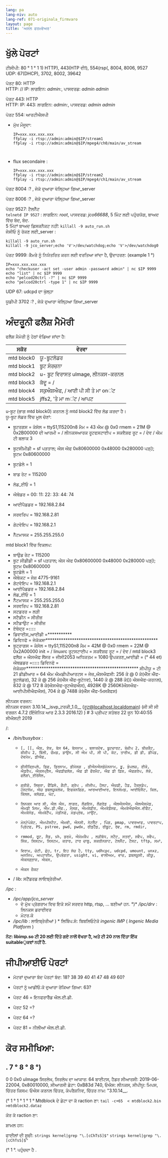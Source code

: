 ```yaml
---
lang: pa
lang-niv: auto
lang-ref: 071-originala_firmvaro
layout: page
title: 'ਅਸਲ ਫਰਮਵੇਅਰ'
---
```


# ਖੁੱਲੇ ਪੋਰਟਾਂ

ਟੀਸੀਪੀ: 80 ° 1 ° 1 1) HTTP), 443(HTP ਵੀ!), 554(rsp(, 8004, 8006, 9527  
UDP: 67(DHCP), 3702, 8002, 39642

ਪੋਰਟ 80: HTTP  
HTTP: // IP: ਲਾਗਇਨ: _admin:_, ਪਾਸਵਰਡ: _admin_ _admin_

ਪੋਰਟ 443: HTTP  
HTTP: IP: 443: ਲਾਗਇਨ: _admin:_, ਪਾਸਵਰਡ: _admin_ _admin_

ਪੋਰਟ 554: ਆਰਟੀਐਸਪੀ  
* ਮੁੱਖ ਮੌਜੂਦਾ: 



    ```
    IP=xxx.xxx.xxx.xxx
    ffplay -i rtsp://admin:admin@$IP/stream1
    ffplay -i rtsp://admin:admin@$IP/mpeg4/ch0/main/av_stream



    ```
* flux secondaire :



    ```
    IP=xxx.xxx.xxx.xxx
    ffplay -i rtsp://admin:admin@$IP/stream2
    ffplay -i rtsp://admin:admin@$IP/mpeg4/ch1/main/av_stream
    ````

ਪੋਰਟ 8004 :? , ਜੇਕੋ ਦੁਆਰਾ ਖੋਲ੍ਹਿਆ ਗਿਆ_server



ਪੋਰਟ 8006 :? , ਜੇਕੋ ਦੁਆਰਾ ਖੋਲ੍ਹਿਆ ਗਿਆ_server




ਪੋਰਟ 9527: ਟੈਲਨੈੱਟ  
`telnetd IP 9527` : ਲਾਗਇਨ: _root_, ਪਾਸਵਰਡ: _jco66688_, 5 ਮਿੰਟ ਲਈ ਪਹੁੰਚਯੋਗ, ਬਾਅਦ ਵਿੱਚ ਬੰਦ, ਬੰਦ.  
5 ਮਿੰਟਾਂ ਬਾਅਦ ਡਿਸਕਨੈਕਟ ਨਹੀਂ: `killall -9 auto_run.sh`  
ਜੇਸੀਓ ਨੂੰ ਰੋਕਣ ਲਈ_server : 
 
 

```
killall -9 auto_run.sh
killall -9 jco_server;echo 'V'>/dev/watchdog;echo 'V'>/dev/watchdog0
```

ਪੋਰਟ 9999: ਕੈਮਰੇ ਨੂੰ ਨਿਯੰਤਰਿਤ ਕਰਨ ਲਈ ਵਰਤਿਆ ਜਾਂਦਾ ਹੈ, ਉਦਾਹਰਣ: (example 1 °)

```
IP=xxx.xxx.xxx.xxx
echo "checkuser -act set -user admin -password admin" | nc $IP 9999
echo "list" | nc $IP 9999
echo "pelcod20ctrl -?" | nc $IP 9999
echo "pelcod20ctrl -type 1" | nc $IP 9999
```

UDP 67: udcpd ਦਾ ਖੁੱਲ੍ਹਾ

ਯੂਡੀਪੀ 3702 :? , ਜੇਕੋ ਦੁਆਰਾ ਖੋਲ੍ਹਿਆ ਗਿਆ_server




# ਅੰਦਰੂਨੀ ਫਲੈਸ਼ ਮੈਮੋਰੀ
ਫਲੈਸ਼ ਮੈਮੋਰੀ ਨੂੰ ਹੇਠਾਂ ਵੰਡਿਆ ਜਾਂਦਾ ਹੈ:

ਸਕੋਰ | ਵੇਰਵਾ |
--- | --- |
mtd block0 | ਯੂ-ਬੂਟਲੋਡਰ |
mtd block1 | ਬੂਟ ਸੰਰਚਨਾ |
mtd block2 | u- ਬੂਟ ਵਿਰਾਸਤ uImage, ਲੀਨਕਸ-ਕਰਨਲ |
mtd block3 | ਕੱਦੂ = / |
mtd block4 | ਸਕੁਐਸ਼ਐਫ, / ਆਈ ਪੀ ਸੀ ਤੇ ਮਾ onਂਟ |
mtd block5 | jffs2, 'ਤੇ ਮਾ mਂਟ / ਆਪਟ |

u-ਬੂਟ (ਭਾਗ mtd block0) ਕਰਨਲ ਨੂੰ mtd block2 ਵਿੱਚ ਲੋਡ ਕਰਦਾ ਹੈ।  
ਯੂ-ਬੂਟ ਲੋਡਰ ਵਿੱਚ ਮੂਲ ਚੋਣਾਂ:  
* ਬੂਟਰਗਸ = ਕੰਸੋਲ = ttyS1,115200n8 ਮੈਮ = 43 ਐਮ @ 0x0 rmem = 21M @ 0x2B00000 ਦੀ ਆਰਮੀ = / ਲੀਨਕਸਆਰਕ ਰੂਟਫਸਟਾਈਪ = ਸਕਵੈਸ਼ਫ ਰੂਟ = / ਦੇਵ / ਐਮ ਟੀ ਬਲਾਕ 3


* ਬੂਟਸੀਮੀਡੀ = sf ਪੜਤਾਲ; ਐਸ ਐਫ 0x80600000 0x48000 0x280000 ਪੜ੍ਹੋ; ਬੂਟਮ 0x80600000


* ਬੂਟਡੇਲੇ = 1


* ਬਾਡ ਰੇਟ = 115200


* ਲੋਡ\_ਈਓ = 1


* ਐਥੇਡਰ = 00: 11: 22: 33: 44: 74


* ਆਈਪੈਡਡਰ = 192.168.2.84


* ਸਰਵਰਿਪ = 192.168.2.81


* ਗੇਟਵੇਇਪ = 192.168.2.1


* ਨੈੱਟਮਾਸਕ = 255.255.255.0



mtd block1 ਵਿੱਚ ਵਿਕਲਪ:
* ਬਾਉਡ ਰੇਟ = 115200
* ਬੂਟ ਸੀਡੀਡੀ = sf ਪੜਤਾਲ; ਐਸ ਐਫ 0x80600000 0x48000 0x280000 ਪੜ੍ਹੋ; ਬੂਟਮ 0x80600000
* ਬੂਟਡੇਲੇ = 1
* ਐਥੇਕਟ = ਜੇਜ਼ 4775-9161
* ਗੇਟਵੇਇਪ = 192.168.2.1
* ਆਈਪੈਡਡਰ = 192.168.2.84
* ਲੋਡ\_ਈਓ = 1
* ਨੈੱਟਮਾਸਕ = 255.255.255.0
* ਸਰਵਰਿਪ = 192.168.2.81
* ਸਟਡਰਰ = ਲੜੀ
* ਸਟੈਡੀਨ = ਸੀਰੀਜ਼
* ਸਟੈਡਾਉਟ = ਸੀਰੀਜ਼
* ਏਥੇਦ੍ਰ =**:**:**:**:**:**
* ਡਿਵਾਈਸ\_ਆਈਡੀ =***********
* ਡਿਵਿਨਫੋ = ਜੇਕੋਕਸਾ***************************************************
* ਬੂਟ੍ਰਾਗਸ = ਕੰਸੋਲ = ttyS1,115200n8 ਮੈਮ = 42M @ 0x0 rmem = 22M @ 0x2A00000 init = / linuxrc ਰੂਟਸਟਾਈਪ = ਸਕਵੈਸ਼ਫ ਰੂਟ = / ਦੇਵ / mtd block3 ਫਲੈਸ਼ = ਐਸਐਫ ਸੈਂਸਰ = ਜੀਸੀ2053 ਅਧਿਕਤਮ = 1080 ਉਪਕਰਣ\_ਆਈਡੀ = (° 44 et) ਐਥਡਡਰ =**:**:**:**:**:** ਡਿਵਿਨਫੋ = ਜੇਕੋਕਸਾ*************************************************** ਸੀਪੀਯੂ = ਟੀ 21 ਡੀਡੀਆਰ = 64 ਐਮ ਐਮਡੀਪੀਆਰਟਸ = ਜੇਜ਼\_ਐਸਐਫਸੀ: 256 ਕੇ @ 0 ਕੇ(ਐੱਸ ਐੱਫ-ਬੂਟਲੋਡਰ), 32 ਕੇ @ 256 ਕੇ(ਐੱਸ ਐੱਫ-ਬੂਟੇਨਵ), 1440 ਕੇ @ 288 ਕੇ()) ਐਸਐਫ-ਕਰਨਲ), 832 ਕੇ @ 172 8 ਕੇ(ਐਸਐਫ-ਰੂਟਐਫਐਸ), 4928K @ 2560K(ਐਸਐਫ-ਆਈਪੀਸੀਐਫਐਸ), 704 ਕੇ @ 7488 ਕੇ(ਐੱਸ ਐੱਫ-ਮਿਸਕੈਫਸ)


ਲੀਨਕਸ ਵਰਜਨ:  
ਲੀਨਕਸ ਵਰਜਨ 3.10.14\_\_isvp\_ਟਰਕੀ\_1.0\_\_ (ਰੂਟ@localhost.localdomain) (ਜੀ ਸੀ ਸੀ ਵਰਜ਼ਨ 4.7.2 (ਇੰਜੇਨਿਕ ਆਰ 2.3.3 2016.12) ) # 3 ਪ੍ਰੀਪਟ ਸਤੰਬਰ 22 ਜੂਨ 10:40:55 ਸੀਐਸਟੀ 2019


/:
* _/bin/busybox_ : 
  *     [, [[, ਐਸ਼, ਏਕ, ਬੇਸ 64, ਬੇਸਨਾਮ , ਬਲਾਕਦੇਵ, ਬੂਟਚਾਰਟ, ਬੰਜ਼ੀਪ 2, ਬੀਜ਼ਕੈਟ, ਬੀਜੀਪ 2, ਬਿੱਲੀ, ਚੌਮਡ, ਡਾਉਨ, ਸੀ ਐਮ ਪੀ, ਸੀ ਪੀ, ਕੱਟ, ਤਾਰੀਖ, ਡੀ ਡੀ, ਡੀਪੋਡ, ਦੇਵਮੇਮ, ਡੀਐਫ,
  *     ਡੀਸੀਕ੍ਰਿਪਲੇ, ਡਿਫ, ਡਿਰਨਾਮ, ਡੀਮੇਸਗ , ਡੀਐਨਐਸਡੋਮੇਨਨਾਮ, ਡੂ, ਡੰਪਲਜ਼, ਈਕੋ, ਐਡਰੈਪ, ਐਕਸਪ੍ਰੈੱਸ, ਐਫਡੀਫਲੱਸ਼, ਐਫ ਡੀ ਫੌਰਮੈਟ, ਐਫ ਡੀ ਡਿਸ਼, ਐਫਗਰੇਪ, ਲੱਭੋ, ਫਲੈਸ਼\_ਈਰੇਸੈਲ,
  *     ਗ੍ਰੀਗੋ, ਲਿਬਰਾ, ਫੈਂਡਿਲੋ, ਗੈਟੀ, ਗ੍ਰੇਪ , ਜੀਜੀਪ, ਹੌਲਟ, ਐਚਡੀ, ਹੈਡ, ਹੈਕਸਡੰਪ, ਹੋਸਟਨੇਮ, ਐਚ ਡਬਲਯੂਕਲੋਕ, ਇਫਕਨਫਿਗ, ਆਰਆਈਆਰ, ਇਨਸੋਮਡ, ਆਈਓਸੈਟ, ਕਿਲ, ਕਿੱਲਲ, ਕਲੋਗਡ, ਘੱਟ,
  *     ਲਿਨਕਸ ਆਰ ਸੀ, ਐਲ ਐਨ, ਲਾਗਰ, ਲੌਗਇਨ, ਲੌਗਰੇਡ , ਐਲਐਸਐਸ, ਐਲਐਸਮੋਡ, ਐਮਡੀ 5ਸਮ, ਐੱਮ.ਡੀ.ਐੱਫ., ਮੈਸਗ, ਐਮਕੇਡੀਰ, ਐਮਕੇਡੌਸਫ, ਐਮਕੇਐਫਐਸ.ਵੀਫੈਟ, ਐਮਕੇਨੋਡ, ਐਮਕੇਟੈਂਪ, ਮੋਡੀਨਫੋ, ਮੋਡਪ੍ਰੋਬ, ਮਾਉਂਟ,
  *     ਮੋਨਟੋਪੰਕੋਟ, ਐਮਪੀਸਟੈਟ, ਐਮਵੀ, ਐਨਸੀ, ਨੇਟਸੈੱਟ , ਪਿੰਗ, pmap, ਪਾਵਰਆਫ, ਪਾਵਰਟਾਪ, ਪ੍ਰਿੰਟਫ, PS, pstree, pwd, pwdx, ਰੀਡਹੈੱਡ, ਰੀਬੂਟ, ਰੇਵ, rm, rmdir,
  *     rmmod, ਰੂਟ, ਸੈਡ, sh, ਡਰਮੋ, ਐਮੇਮਕੈਪ , ਲੜੀਬੱਧ, ਸਟੈਟ, ਸਤਰਾਂ, ਸਵੈਪ, ਸਵੈਪ, ਸਿੰਕ, ਸਿਸਟਮ, ਸਿਸਟਮ, ਕਤਾਰ, ਟਾਰ ਚਾਲੂ, ਸਕਰੀਨਸ਼ਾਟ, ਟੇਲਨੈੱਟ, ਟੈਸਟ, tftp, ਸਮਾਂ,
  *     ਵਿਰਾਮ, ਚੋਟੀ, ਛੋਹ, tr, ਇਹ ਸੱਚ ਹੈ, tty, udhcpc, udcpd, umount, unxz, ਅਨਜਿਪ, ਅਪਟਾਈਮ, ਉਪਭੋਗਤਾ, usight, vi, ਵਾਲੀਅਮ, ਵਾਚ, ਡਬਲਯੂਸੀ, ਕੀਯੂ, ਐਕਸਗ੍ਰਾਜ, ਐਕਸ,
  *     ਐਕਸ ਜ਼ੈਕਟ

* / lib: ਸਟੈਂਡਰਡ ਲਾਇਬ੍ਰੇਰੀਆਂ.



 _/ipc_ :
* _/ipc/app/jco\_server_
  * ਦੇ ਮੁੱਖ ਪ੍ਰੋਗਰਾਮ ਵਿਚ ਇਕੋ ਸਮੇਂ ਸਰਵਰ http, rtsp, ...
ਬਣੀਆਂ ਹਨ. °)* _/ipc/drv_ : ਲਿਨਕਸ ਡਰਾਈਵਰ
  * ਮੋਟਰ.ਕੋ
* _/ipc/lib_ : ਲਾਇਬ੍ਰੇਰੀਆਂ
)  * ਲਿਬਿੰਪ.ਸੋ: ਬਿਬਲਿਓਟੇਕੋ _ingenic_ _IMP_ ( _Ingenic Media Platform_ )


**ਨੋਟ: libimp.so ਟੀ 20 ਲਈ ਦਿੱਤੇ ਗਏ ਨਾਲੋਂ ਵੱਖਰਾ ਹੈ, ਅਤੇ ਟੀ ​​20 ਨਾਲ ਦਿੱਤਾ ਇੱਕ suitableੁਕਵਾਂ ਨਹੀਂ ਹੈ.**

# ਜੀਪੀਆਈਓ ਪੋਰਟਾਂ

* ਮੋਟਰਾਂ ਦੁਆਰਾ ਬੰਦ ਪੋਰਟਾਂ ਬੰਦ: 18? 38 39 40 41 47 48 49 60?


* ਪੋਰਟਾਂ ਨੂੰ ਆਡੀਓ.ਕੋ ਦੁਆਰਾ ਰੋਕਿਆ ਗਿਆ: 63?


* ਪੋਰਟ 46 = ਇਨਫਰਾਰੈੱਡ ਐਲ.ਈ.ਡੀ.


* ਪੋਰਟ 52 =?


* ਪੋਰਟ 64 =?


* ਪੋਰਟ 81 = ਨੀਲੀਆਂ ਐਲ.ਈ.ਡੀ.



# ਕੋਰ ਸਮੀਖਿਆ:
. 7 ° 8 ° 8 °)
--------------------------------------------------------------------------------
0 0 0x0 uImage ਸਿਰਲੇਖ, ਸਿਰਲੇਖ ਦਾ ਆਕਾਰ: 64 ਬਾਈਟਸ, ਹੈਡਰ ਸੀਆਰਸੀ: 2019-06-22004, 0x80010000, ਸੀਆਰਸੀ ਡੇਟਾ: 0xB83d 740, ਓਐਸ: ਲੀਨਕਸ, ਸੀਪੀਯੂ: ਮਿਪਸ, ਚਿੱਤਰ ਕਿਸਮ: ਓਐਸ ਕਰਨਲ ਚਿੱਤਰ, ਕੰਪਰੈਸ਼ਨਿਵ, ਚਿੱਤਰ ਨਾਮ: "3.10.14__.

(° 1 ° 1 ° 1 ° 1 ° Mtdblock ਦੇ ਡੇਟਾ ਦਾ ਕੱ raction ਣਾ:
    `tail -c+65  < mtdblock2.bin >mtdblock2.dataz`

ਕੋਰ ਕੱ raction ਣਾ:

ਸ਼ਾਮਲ ਹਨ:

ਫਾਈਲਾਂ ਦੀ ਸੂਚੀ:
    `strings kernel|grep "\.[cChTsS]$"`    `strings kernel|grep "\.[cChTsS]$"`









(° 1 °. ਪਹੁੰਚਦਾ ਹੈ
.
